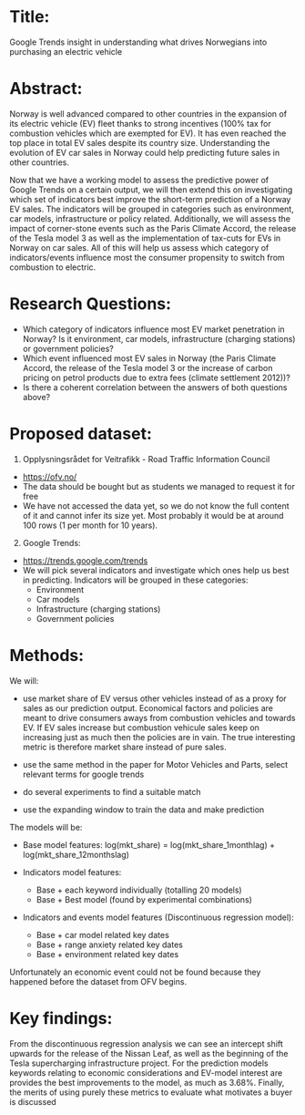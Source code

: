 # Title:

Google Trends insight in understanding what drives Norwegians into purchasing an electric vehicle

# Abstract:

Norway is well advanced compared to other countries in the expansion of its electric vehicle (EV) fleet thanks to strong incentives (100% tax for combustion vehicles which are exempted for EV). It has even reached the top place in total EV sales despite its country size. Understanding the evolution of EV car sales in Norway could help predicting future sales in other countries. 

Now that we have a working model to assess the predictive power of Google Trends on a certain output, we will then extend this on investigating which set of indicators best improve the short-term prediction of a Norway EV sales. The indicators will be grouped in categories such as environment, car models, infrastructure or policy related. Additionally, we will assess the impact of corner-stone events such as the Paris Climate Accord, the release of the Tesla model 3 as well as the implementation of tax-cuts for EVs in Norway on car sales. All of this will help us assess which category of indicators/events influence most the consumer propensity to switch from combustion to electric.

# Research Questions:

- Which category of indicators influence most EV market penetration in Norway?  Is it environment, car models, infrastructure (charging stations) or government policies?
- Which event influenced most EV sales in Norway (the Paris Climate Accord, the release of the Tesla model 3 or the increase of carbon pricing on petrol products due to extra fees (climate settlement 2012))?
- Is there a coherent correlation between the answers of both questions above? 

# Proposed dataset:

1) Opplysningsrådet for Veitrafikk - Road Traffic Information Council

- https://ofv.no/ 
- The data should be bought but as students we managed to request it for free
- We have not accessed the data yet, so we do not know the full content of it and cannot infer its size yet. Most probably it would be at around 100 rows (1 per month for 10 years).

2) Google Trends:

- https://trends.google.com/trends
- We will pick several indicators and investigate which ones help us best in predicting. Indicators will be grouped in these categories:
  - Environment
  - Car models
  - Infrastructure (charging stations)
  - Government policies

# Methods:

We will: 

- use market share of EV versus other vehicles instead of as a proxy for sales as our prediction output. Economical factors and policies are meant to drive consumers aways from combustion vehicles and towards EV. If EV sales increase but combustion vehicule sales keep on increasing just as much then the policies are in vain. The true interesting metric is therefore market share instead of pure sales. 
- use the same method in the paper for Motor Vehicles and Parts,  select relevant terms for google trends

- do several experiments to find a suitable match
- use the expanding window to train the data and make prediction

The models will be:

- Base model features: log(mkt_share) = log(mkt_share_1monthlag) + log(mkt_share_12monthslag) 
- Indicators model features: 
  - Base + each keyword individually (totalling 20 models)
  - Base + Best model (found by experimental combinations)
  
- Indicators and events model features (Discontinuous regression model): 
  - Base + car model related key dates
  - Base + range anxiety related key dates
  - Base + environment related key dates
  
Unfortunately an economic event could not be found because they happened before the dataset from OFV begins. 

# Key findings:
From the discontinuous regression analysis we can see an intercept shift upwards for the release of the Nissan Leaf, as well as the beginning of the Tesla supercharging infrastructure project. 
For the prediction models keywords relating to economic considerations and EV-model interest are provides the best improvements to the model, as much as 3.68%.
Finally, the merits of using purely these metrics to evaluate what motivates a buyer is discussed